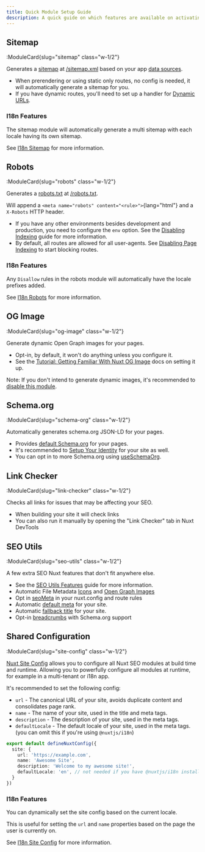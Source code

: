 ```yaml
---
title: Quick Module Setup Guide
description: A quick guide on which features are available on activating Nuxt SEO.
---
```


## Sitemap

:ModuleCard{slug="sitemap" class="w-1/2"}

Generates a [sitemap](https://developers.google.com/search/docs/crawling-indexing/sitemaps/overview) at [/sitemap.xml](http://localhost:3000/sitemap.xml)
based on your app [data sources](/docs/sitemap/guides/data-sources).

- When prerendering or using static only routes, no config is needed, it will automatically generate a sitemap for you.
- If you have dynamic routes, you'll need to set up a handler for [Dynamic URLs](/docs/sitemap/guides/dynamic-urls).

### I18n Features

The sitemap module will automatically generate a multi sitemap with each locale having its own sitemap.

See [I18n Sitemap](/docs/sitemap/guides/i18n) for more information.

## Robots

:ModuleCard{slug="robots" class="w-1/2"}

Generates a [robots.txt](https://developers.google.com/search/docs/crawling-indexing/robots/intro) at [/robots.txt](http://localhost:3000/sitemap.xml).

Will append a `<meta name="robots" content="<rule>">`{lang="html"} and a `X-Robots` HTTP header.

- If you have any other environments besides development and production, you need to configure the `env` option. See the [Disabling Indexing](/docs/robots/guides/disable-indexing) guide for more information.
- By default, all routes are allowed for all user-agents. See [Disabling Page Indexing](/docs/robots/guides/disable-page-indexing) to start blocking routes.

### I18n Features

Any `Disallow` rules in the robots module will automatically have the locale prefixes added.

See [I18n Robots](/docs/robots/guides/i18n) for more information.

## OG Image

:ModuleCard{slug="og-image" class="w-1/2"}

Generate dynamic Open Graph images for your pages.

- Opt-in, by default, it won't do anything unless you configure it.
- See the [Tutorial: Getting Familiar With Nuxt OG Image](/docs/og-image/getting-started/getting-familar-with-nuxt-og-image) docs on setting it up.

Note: If you don't intend to generate dynamic images, it's recommended to [disable this module](/docs/nuxt-seo/guides/disabling-modules).

## Schema.org

:ModuleCard{slug="schema-org" class="w-1/2"}

Automatically generates schema.org JSON-LD for your pages.

- Provides [default Schema.org](/docs/schema-org/guides/default-schema-org) for your pages.
- It's recommended to [Setup Your Identity](/docs/schema-org/guides/setup-identity) for your site as well.
- You can opt in to more Schema.org using [useSchemaOrg](/docs/schema-org/guides/full-documentation).

## Link Checker

:ModuleCard{slug="link-checker" class="w-1/2"}

Checks all links for issues that may be affecting your SEO.

- When building your site it will check links
- You can also run it manually by opening the "Link Checker" tab in Nuxt DevTools

## SEO Utils

:ModuleCard{slug="seo-utils" class="w-1/2"}

A few extra SEO Nuxt features that don't fit anywhere else.

- See the [SEO Utils Features](/docs/seo-utils/getting-started/features) guide for more information.
- Automatic File Metadata [Icons](/docs/seo-utils/guides/app-icons) and [Open Graph Images](/docs/seo-utils/guides/open-graph-images)
- Opt in [seoMeta](/docs/seo-utils/guides/nuxt-config-seo-meta) in your nuxt.config and route rules
- Automatic [default meta](/docs/seo-utils/guides/default-meta) for your site.
- Automatic [fallback title](/docs/seo-utils/guides/fallback-title) for your site.
- Opt-in [breadcrumbs](/docs/seo-utils/api/breadcrumbs) with Schema.org support

## Shared Configuration

:ModuleCard{slug="site-config" class="w-1/2"}

[Nuxt Site Config](/docs/site-config/getting-started/introduction) allows you to configure all Nuxt SEO modules at build time and runtime. Allowing you to powerfully configure
all modules at runtime, for example in a multi-tenant or i18n app.

It's recommended to set the following config:

- `url` - The canonical URL of your site, avoids duplicate content and consolidates page rank.
- `name` - The name of your site, used in the title and meta tags.
- `description` - The description of your site, used in the meta tags.
- `defaultLocale` - The default locale of your site, used in the meta tags. (you can omit this if you're using `@nuxtjs/i18n`)

```ts twoslash [nuxt.config.ts]
export default defineNuxtConfig({
  site: {
    url: 'https://example.com',
    name: 'Awesome Site',
    description: 'Welcome to my awesome site!',
    defaultLocale: 'en', // not needed if you have @nuxtjs/i18n installed
  }
})
```

### I18n Features

You can dynamically set the site config based on the current locale.

This is useful for setting the `url` and `name` properties based on the page the user is currently on.

See [I18n Site Config](/docs/site-config/guides/i18n) for more information.
